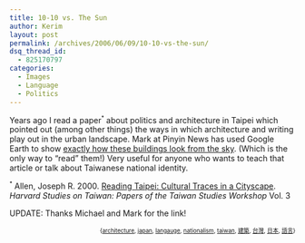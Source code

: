 ```yaml
---
title: 10-10 vs. The Sun
author: Kerim
layout: post
permalink: /archives/2006/06/09/10-10-vs-the-sun/
dsq_thread_id:
  - 825170797
categories:
  - Images
  - Language
  - Politics
---
```

Years ago I read a paper<sup><small>*</small></sup> about politics and architecture in Taipei which pointed out (among other things) the ways in which architecture and writing play out in the urban landscape. Mark at Pinyin News has used Google Earth to show <a href="http://pinyin.info/news/2006/taiwan-architecture-and-political-statements/" onclick="_gaq.push(['_trackEvent', 'outbound-article', 'http://pinyin.info/news/2006/taiwan-architecture-and-political-statements/', 'exactly how these buildings look from the sky']);" >exactly how these buildings look from the sky</a>. (Which is the only way to &#8220;read&#8221; them!) Very useful for anyone who wants to teach that article or talk about Taiwanese national identity.

<sup><small>*</small></sup> Allen, Joseph R. 2000. <a href="http://www.fas.harvard.edu/~fairbank/tsw/allen.html" onclick="_gaq.push(['_trackEvent', 'outbound-article', 'http://www.fas.harvard.edu/~fairbank/tsw/allen.html', 'Reading Taipei: Cultural Traces in a Cityscape']);" >Reading Taipei: Cultural Traces in a Cityscape</a>. *Harvard Studies on Taiwan: Papers of the Taiwan Studies Workshop* Vol. 3

UPDATE: Thanks Michael and Mark for the link!

<!-- technorati tags start -->

<div style="text-align:right;">
  <span style="font-size:x-small;">{<a href="http://www.technorati.com/tag/architecture" onclick="_gaq.push(['_trackEvent', 'outbound-article', 'http://www.technorati.com/tag/architecture', 'architecture']);"  rel="tag">architecture</a>, <a href="http://www.technorati.com/tag/japan" onclick="_gaq.push(['_trackEvent', 'outbound-article', 'http://www.technorati.com/tag/japan', 'japan']);"  rel="tag">japan</a>, <a href="http://www.technorati.com/tag/langauge" onclick="_gaq.push(['_trackEvent', 'outbound-article', 'http://www.technorati.com/tag/langauge', 'langauge']);"  rel="tag">langauge</a>, <a href="http://www.technorati.com/tag/nationalism" onclick="_gaq.push(['_trackEvent', 'outbound-article', 'http://www.technorati.com/tag/nationalism', 'nationalism']);"  rel="tag">nationalism</a>, <a href="http://www.technorati.com/tag/taiwan" onclick="_gaq.push(['_trackEvent', 'outbound-article', 'http://www.technorati.com/tag/taiwan', 'taiwan']);"  rel="tag">taiwan</a>, <a href="http://www.technorati.com/tag/建築" onclick="_gaq.push(['_trackEvent', 'outbound-article', 'http://www.technorati.com/tag/建築', '建築']);"  rel="tag">建築</a>, <a href="http://www.technorati.com/tag/台灣" onclick="_gaq.push(['_trackEvent', 'outbound-article', 'http://www.technorati.com/tag/台灣', '台灣']);"  rel="tag">台灣</a>, <a href="http://www.technorati.com/tag/日本" onclick="_gaq.push(['_trackEvent', 'outbound-article', 'http://www.technorati.com/tag/日本', '日本']);"  rel="tag">日本</a>, <a href="http://www.technorati.com/tag/語言" onclick="_gaq.push(['_trackEvent', 'outbound-article', 'http://www.technorati.com/tag/語言', '語言']);"  rel="tag">語言</a>}</span>


<!-- technorati tags end -->

